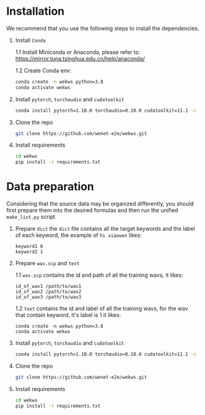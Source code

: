 Installation
============
We recommend that you use the following steps to install the dependencies.
1. Install `Conda`

    1.1 Install Miniconda or Anaconda, please refer to: https://mirror.tuna.tsinghua.edu.cn/help/anaconda/

    1.2 Create Conda env:
    ``` sh
    conda create -n wekws python=3.8
    conda activate wekws
    ```
2. Install `pytorch`, `torchaudio` and `cudatoolkit`
    ``` sh
    conda install pytorch=1.10.0 torchaudio=0.10.0 cudatoolkit=11.1 -c pytorch -c conda-forge
    ```
3. Clone the repo
    ``` sh
    git clone https://github.com/wenet-e2e/wekws.git
    ```
4. Install requirements
    ``` sh
    cd wekws
    pip install -r requirements.txt
    ```
    
Data preparation
============
Considering that the source data may be organized differently, you should first prepare them into the desired formulas and then run the unified `make_list.py` script
1. Prepare `dict`
   the `dict` file contains all the target keywords and the label of each keyword, the example of `hi xiaowen` likes:
    ```
    keyword1 0
    keyword2 1
    ```
3. Prepare `wav.scp` and `text`

    1.1 `wav.scp` contains the id and path of all the training wavs, it likes:
    ```
    id_of_wav1 /path/to/wav1
    id_of_wav2 /path/to/wav2
    id_of_wav3 /path/to/wav3
    ```

    1.2 `text` contains the id and label of all the training wavs, for the wav that contain keyword, it's label is 1 it likes:
    ```
    conda create -n wekws python=3.8
    conda activate wekws
    ```
4. Install `pytorch`, `torchaudio` and `cudatoolkit`
    ``` sh
    conda install pytorch=1.10.0 torchaudio=0.10.0 cudatoolkit=11.1 -c pytorch -c conda-forge
    ```
5. Clone the repo
    ``` sh
    git clone https://github.com/wenet-e2e/wekws.git
    ```
6. Install requirements
    ``` sh
    cd wekws
    pip install -r requirements.txt
    ```
